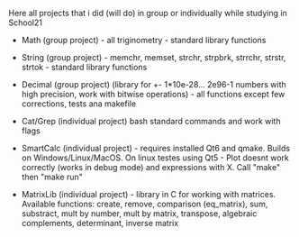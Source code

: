 Here all projects that i did (will do) in group or individually while studying in School21

- Math (group project) - all triginometry - standard library functions

- String (group project) - memchr, memset, strchr, strpbrk, strrchr, strstr, strtok - standard library functions

- Decimal (group project) (library for +- 1*10e-28... 2e96-1 numbers with high precision, work with bitwise operations) - all functions except few corrections, tests ana makefile

- Cat/Grep (individual project) bash standard commands and work with flags

- SmartCalc (individual project) - requires installed Qt6 and qmake. Builds on Windows/Linux/MacOS. On linux testes using Qt5 - Plot doesnt work correctly (works in debug mode) and expressions with X. Call "make" then "make run"

- MatrixLib (individual project) - library in C for working with matrices. Available functions: create, remove, comparison (eq_matrix), sum, substract, mult by number, mult by matrix, transpose,  algebraic complements, determinant, inverse matrix
